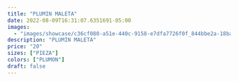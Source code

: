 ```yaml
---
title: "PLUMIN MALETA"
date: 2022-08-09T16:31:07.6351691-05:00
images:
  - "images/showcase/c36cf080-a51e-440c-9158-e7dfa7726f0f_844bbe2a-18ba-4536-b9bc-334c52cfed8a.webp"
description: "PLUMIN MALETA"
price: "20"
sizes: ["PIEZA"]
colors: ["PLUMON"]
draft: false
---
```

